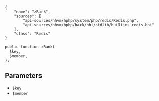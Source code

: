 ``` yamlmeta
{
    "name": "zRank",
    "sources": [
        "api-sources/hhvm/hphp/system/php/redis/Redis.php",
        "api-sources/hhvm/hphp/hack/hhi/stdlib/builtins_redis.hhi"
    ],
    "class": "Redis"
}
```




``` Hack
public function zRank(
  $key,
  $member,
);
```




## Parameters




+ ` $key `
+ ` $member `
<!-- HHAPIDOC -->
